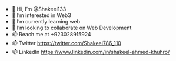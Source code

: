 - 👋 Hi, I’m @Shakeel133
- 👀 I’m interested in Web3
- 🌱 I’m currently learning web
- 💞️ I’m looking to collaborate on Web Development
- 📫  Reach me at +923028915924 
- 📫 Twitter https://twitter.com/Shakeel786_110
- 📫 LinkedIn https://www.linkedin.com/in/shakeel-ahmed-khuhro/

<!---
Shakeel133/Shakeel133 is a ✨ special ✨ repository because its `README.md` (this file) appears on your GitHub profile.
You can click the Preview link to take a look at your changes.
--->
